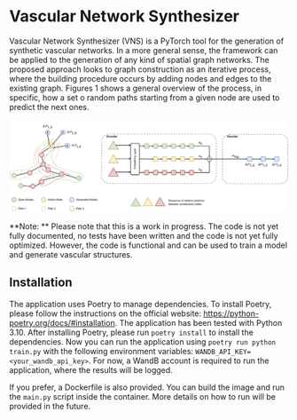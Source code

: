 # Vascular Network Synthesizer

Vascular Network Synthesizer (VNS) is a PyTorch tool for the generation of synthetic vascular networks. In a more general sense, 
the framework can be applied to the generation of any kind of spatial graph networks. The proposed approach looks to
graph construction as an iterative process, where the building procedure occurs by adding nodes and edges to the existing graph.
Figures 1 shows a general overview of the process, in specific, how a set o random paths starting from a given node
are used to predict the next ones.

![General overview of the process](./images/encoder-decoder.png)

**Note: ** Please note that this is a work in progress. The code is not yet fully documented, no tests have been written
and the code is not yet fully optimized. However, the code is functional and can be used to train a model and generate
vascular structures.

## Installation

The application uses Poetry to manage dependencies. To install Poetry, please follow the instructions on the official website:
https://python-poetry.org/docs/#installation. The application has been tested with Python 3.10. After installing Poetry,
please run `poetry install` to install the dependencies. Now you can run the application using 
`poetry run python train.py` with the following environment variables: ```WANDB_API_KEY=<your_wandb_api_key>```. For now,
a WandB account is required to run the application, where the results will be logged.

If you prefer, a Dockerfile is also provided. You can build the image and run the ```main.py``` script inside
the container. More details on how to run will be provided in the future.
